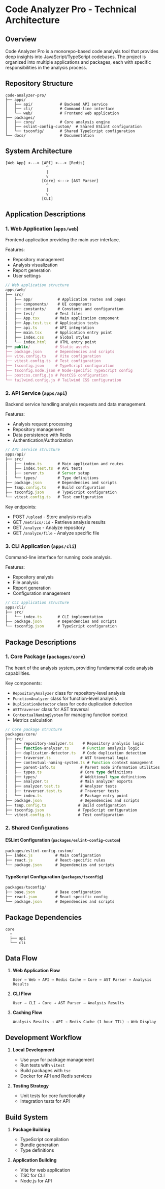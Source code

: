 # Code Analyzer Pro - Technical Architecture

## Overview

Code Analyzer Pro is a monorepo-based code analysis tool that provides deep insights into JavaScript/TypeScript codebases. The project is organized into multiple applications and packages, each with specific responsibilities in the analysis process.

## Repository Structure

```
code-analyzer-pro/
├── apps/
│   ├── api/            # Backend API service
│   ├── cli/            # Command-line interface
│   └── web/            # Frontend web application
├── packages/
│   ├── core/           # Core analysis engine
│   ├── eslint-config-custom/  # Shared ESLint configuration
│   └── tsconfig/       # Shared TypeScript configuration
└── docs/               # Documentation
```

## System Architecture

```
[Web App] <---> [API] <---> [Redis]
                  ^
                  |
                  v
                [Core] <---> [AST Parser]
                  ^
                  |
                  v
                [CLI]
```

## Application Descriptions

### 1. Web Application (`apps/web`)

Frontend application providing the main user interface.

Features:
- Repository management
- Analysis visualization
- Report generation
- User settings

```typescript
// Web application structure
apps/web/
├── src/
│   ├── app/           # Application routes and pages
│   ├── components/    # UI components
│   ├── constants/     # Constants and configuration
│   ├── test/         # Test files
│   ├── App.tsx       # Main application component
│   ├── App.test.tsx  # Application tests
│   ├── api.ts        # API integration
│   ├── main.tsx      # Application entry point
│   ├── index.css     # Global styles
│   └── index.html    # HTML entry point
├── public/           # Static assets
├── package.json      # Dependencies and scripts
├── vite.config.ts    # Vite configuration
├── vitest.config.ts  # Test configuration
├── tsconfig.json     # TypeScript configuration
├── tsconfig.node.json # Node-specific TypeScript config
├── postcss.config.js # PostCSS configuration
└── tailwind.config.js # Tailwind CSS configuration
```

### 2. API Service (`apps/api`)

Backend service handling analysis requests and data management.

Features:
- Analysis request processing
- Repository management
- Data persistence with Redis
- Authentication/Authorization

```typescript
// API service structure
apps/api/
├── src/
│   ├── index.ts       # Main application and routes
│   ├── index.test.ts  # API tests
│   ├── server.ts      # Server setup
│   └── types/         # Type definitions
├── package.json       # Dependencies and scripts
├── tsup.config.ts     # Build configuration
├── tsconfig.json      # TypeScript configuration
└── vitest.config.ts   # Test configuration
```

Key endpoints:
- POST `/upload` - Store analysis results
- GET `/metrics/:id` - Retrieve analysis results
- GET `/analyze` - Analyze repository
- GET `/analyze/file` - Analyze specific file

### 3. CLI Application (`apps/cli`)

Command-line interface for running code analysis.

Features:
- Repository analysis
- File analysis
- Report generation
- Configuration management

```typescript
// CLI application structure
apps/cli/
├── src/
│   └── index.ts       # CLI implementation
├── package.json       # Dependencies and scripts
└── tsconfig.json      # TypeScript configuration
```

## Package Descriptions

### 1. Core Package (`packages/core`)

The heart of the analysis system, providing fundamental code analysis capabilities.

Key components:
- `RepositoryAnalyzer` class for repository-level analysis
- `FunctionAnalyzer` class for function-level analysis
- `DuplicationDetector` class for code duplication detection
- `ASTTraverser` class for AST traversal
- `ContextualNamingSystem` for managing function context
- Metrics calculation

```typescript
// Core package structure
packages/core/
├── src/
│   ├── repository-analyzer.ts    # Repository analysis logic
│   ├── function-analyzer.ts      # Function analysis logic
│   ├── duplication-detector.ts   # Code duplication detection
│   ├── traverser.ts             # AST traversal logic
│   ├── contextual-naming-system.ts # Function context management
│   ├── parent-info.ts           # Parent node information utilities
│   ├── types.ts                 # Core type definitions
│   ├── types/                   # Additional type definitions
│   ├── analyzer.ts              # Main analyzer exports
│   ├── analyzer.test.ts         # Analyzer tests
│   ├── traverser.test.ts        # Traverser tests
│   └── index.ts                 # Package entry point
├── package.json                 # Dependencies and scripts
├── tsup.config.ts              # Build configuration
├── tsconfig.json               # TypeScript configuration
└── vitest.config.ts            # Test configuration
```

### 2. Shared Configurations

#### ESLint Configuration (`packages/eslint-config-custom`)
```typescript
packages/eslint-config-custom/
├── index.js          # Main configuration
├── react.js          # React-specific rules
└── package.json      # Dependencies and scripts
```

#### TypeScript Configuration (`packages/tsconfig`)
```typescript
packages/tsconfig/
├── base.json         # Base configuration
├── react.json        # React-specific config
└── package.json      # Dependencies and scripts
```

## Package Dependencies

```
core
  ↑
  ├── api
  └── cli
```

## Data Flow

1. **Web Application Flow**
   ```
   User → Web → API → Redis Cache → Core → AST Parser → Analysis Results
   ```

2. **CLI Flow**
   ```
   User → CLI → Core → AST Parser → Analysis Results
   ```

3. **Caching Flow**
   ```
   Analysis Results → API → Redis Cache (1 hour TTL) → Web Display
   ```

## Development Workflow

1. **Local Development**
   - Use `pnpm` for package management
   - Run tests with `vitest`
   - Build packages with `tsc`
   - Docker for API and Redis services

3. **Testing Strategy**
   - Unit tests for core functionality
   - Integration tests for API

## Build System

1. **Package Building**
   - TypeScript compilation
   - Bundle generation
   - Type definitions

2. **Application Building**
   - Vite for web application
   - TSC for CLI
   - Node.js for API